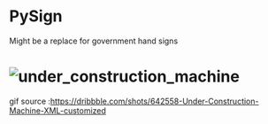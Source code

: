 # PySign
Might be a replace for government hand signs

# ![under_construction_machine](https://user-images.githubusercontent.com/131850863/235640718-dc02402b-2c78-401d-a57d-343c5fd1fab5.gif)
gif source :https://dribbble.com/shots/642558-Under-Construction-Machine-XML-customized
